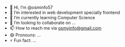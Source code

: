 - 👋 Hi, I’m @osminfo57
- 👀 I’m interested in web development specially frontend
- 🌱 I’m currently learning Computer Science
- 💞️ I’m looking to collaborate on ...
- 📫 How to reach me via osmyinfo@gmail.com
- 😄 Pronouns: ...
- ⚡ Fun fact: ...

<!---
osminfo57/osminfo57 is a ✨ special ✨ repository because its `README.md` (this file) appears on your GitHub profile.
You can click the Preview link to take a look at your changes.
--->
